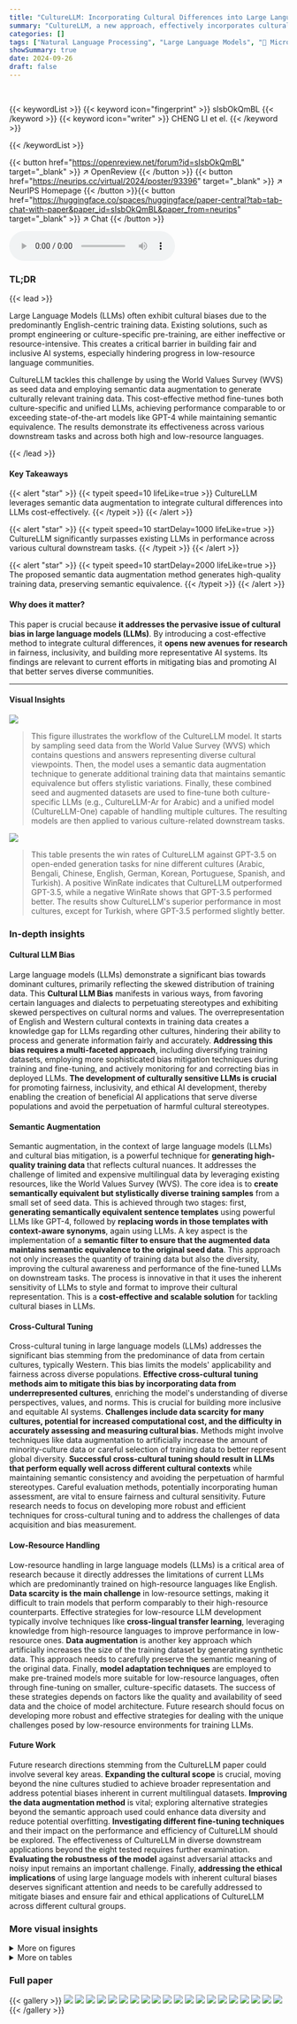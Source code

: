 ```yaml
---
title: "CultureLLM: Incorporating Cultural Differences into Large Language Models"
summary: "CultureLLM, a new approach, effectively incorporates cultural nuances into LLMs using semantic data augmentation, significantly outperforming existing models."
categories: []
tags: ["Natural Language Processing", "Large Language Models", "🏢 Microsoft Research",]
showSummary: true
date: 2024-09-26
draft: false
---
```


<br>

{{< keywordList >}}
{{< keyword icon="fingerprint" >}} sIsbOkQmBL {{< /keyword >}}
{{< keyword icon="writer" >}} CHENG LI et el. {{< /keyword >}}
 
{{< /keywordList >}}

{{< button href="https://openreview.net/forum?id=sIsbOkQmBL" target="_blank" >}}
↗ OpenReview
{{< /button >}}
{{< button href="https://neurips.cc/virtual/2024/poster/93396" target="_blank" >}}
↗ NeurIPS Homepage
{{< /button >}}{{< button href="https://huggingface.co/spaces/huggingface/paper-central?tab=tab-chat-with-paper&paper_id=sIsbOkQmBL&paper_from=neurips" target="_blank" >}}
↗ Chat
{{< /button >}}



<audio controls>
    <source src="https://ai-paper-reviewer.com/sIsbOkQmBL/podcast.wav" type="audio/wav">
    Your browser does not support the audio element.
</audio>


### TL;DR


{{< lead >}}

Large Language Models (LLMs) often exhibit cultural biases due to the predominantly English-centric training data. Existing solutions, such as prompt engineering or culture-specific pre-training, are either ineffective or resource-intensive. This creates a critical barrier in building fair and inclusive AI systems, especially hindering progress in low-resource language communities.

CultureLLM tackles this challenge by using the World Values Survey (WVS) as seed data and employing semantic data augmentation to generate culturally relevant training data.  This cost-effective method fine-tunes both culture-specific and unified LLMs, achieving performance comparable to or exceeding state-of-the-art models like GPT-4 while maintaining semantic equivalence. The results demonstrate its effectiveness across various downstream tasks and across both high and low-resource languages.

{{< /lead >}}


#### Key Takeaways

{{< alert "star" >}}
{{< typeit speed=10 lifeLike=true >}} CultureLLM leverages semantic data augmentation to integrate cultural differences into LLMs cost-effectively. {{< /typeit >}}
{{< /alert >}}

{{< alert "star" >}}
{{< typeit speed=10 startDelay=1000 lifeLike=true >}} CultureLLM significantly surpasses existing LLMs in performance across various cultural downstream tasks. {{< /typeit >}}
{{< /alert >}}

{{< alert "star" >}}
{{< typeit speed=10 startDelay=2000 lifeLike=true >}} The proposed semantic data augmentation method generates high-quality training data, preserving semantic equivalence. {{< /typeit >}}
{{< /alert >}}

#### Why does it matter?
This paper is crucial because **it addresses the pervasive issue of cultural bias in large language models (LLMs)**. By introducing a cost-effective method to integrate cultural differences, it **opens new avenues for research** in fairness, inclusivity, and building more representative AI systems. Its findings are relevant to current efforts in mitigating bias and promoting AI that better serves diverse communities.

------
#### Visual Insights



![](https://ai-paper-reviewer.com/sIsbOkQmBL/figures_1_1.jpg)

> This figure illustrates the workflow of the CultureLLM model. It starts by sampling seed data from the World Value Survey (WVS) which contains questions and answers representing diverse cultural viewpoints.  Then, the model uses a semantic data augmentation technique to generate additional training data that maintains semantic equivalence but offers stylistic variations. Finally, these combined seed and augmented datasets are used to fine-tune both culture-specific LLMs (e.g., CultureLLM-Ar for Arabic) and a unified model (CultureLLM-One) capable of handling multiple cultures. The resulting models are then applied to various culture-related downstream tasks.





![](https://ai-paper-reviewer.com/sIsbOkQmBL/tables_6_1.jpg)

> This table presents the win rates of CultureLLM against GPT-3.5 on open-ended generation tasks for nine different cultures (Arabic, Bengali, Chinese, English, German, Korean, Portuguese, Spanish, and Turkish).  A positive WinRate indicates that CultureLLM outperformed GPT-3.5, while a negative WinRate shows that GPT-3.5 performed better. The results show CultureLLM's superior performance in most cultures, except for Turkish, where GPT-3.5 performed slightly better.





### In-depth insights


#### Cultural LLM Bias
Large language models (LLMs) demonstrate a significant bias towards dominant cultures, primarily reflecting the skewed distribution of training data.  This **Cultural LLM Bias** manifests in various ways, from favoring certain languages and dialects to perpetuating stereotypes and exhibiting skewed perspectives on cultural norms and values.  The overrepresentation of English and Western cultural contexts in training data creates a knowledge gap for LLMs regarding other cultures, hindering their ability to process and generate information fairly and accurately.  **Addressing this bias requires a multi-faceted approach**, including diversifying training datasets, employing more sophisticated bias mitigation techniques during training and fine-tuning, and actively monitoring for and correcting bias in deployed LLMs.   **The development of culturally sensitive LLMs is crucial** for promoting fairness, inclusivity, and ethical AI development, thereby enabling the creation of beneficial AI applications that serve diverse populations and avoid the perpetuation of harmful cultural stereotypes.

#### Semantic Augmentation
Semantic augmentation, in the context of large language models (LLMs) and cultural bias mitigation, is a powerful technique for **generating high-quality training data** that reflects cultural nuances.  It addresses the challenge of limited and expensive multilingual data by leveraging existing resources, like the World Values Survey (WVS).  The core idea is to **create semantically equivalent but stylistically diverse training samples** from a small set of seed data. This is achieved through two stages: first, **generating semantically equivalent sentence templates** using powerful LLMs like GPT-4, followed by **replacing words in those templates with context-aware synonyms**, again using LLMs.  A key aspect is the implementation of a **semantic filter to ensure that the augmented data maintains semantic equivalence to the original seed data**.  This approach not only increases the quantity of training data but also the diversity, improving the cultural awareness and performance of the fine-tuned LLMs on downstream tasks. The process is innovative in that it uses the inherent sensitivity of LLMs to style and format to improve their cultural representation.  This is a **cost-effective and scalable solution** for tackling cultural biases in LLMs.

#### Cross-Cultural Tuning
Cross-cultural tuning in large language models (LLMs) addresses the significant bias stemming from the predominance of data from certain cultures, typically Western.  This bias limits the models' applicability and fairness across diverse populations.  **Effective cross-cultural tuning methods aim to mitigate this bias by incorporating data from underrepresented cultures**, enriching the model's understanding of diverse perspectives, values, and norms.  This is crucial for building more inclusive and equitable AI systems.  **Challenges include data scarcity for many cultures, potential for increased computational cost, and the difficulty in accurately assessing and measuring cultural bias.**  Methods might involve techniques like data augmentation to artificially increase the amount of minority-culture data or careful selection of training data to better represent global diversity.  **Successful cross-cultural tuning should result in LLMs that perform equally well across different cultural contexts** while maintaining semantic consistency and avoiding the perpetuation of harmful stereotypes.  Careful evaluation methods, potentially incorporating human assessment, are vital to ensure fairness and cultural sensitivity.  Future research needs to focus on developing more robust and efficient techniques for cross-cultural tuning and to address the challenges of data acquisition and bias measurement.

#### Low-Resource Handling
Low-resource handling in large language models (LLMs) is a critical area of research because it directly addresses the limitations of current LLMs which are predominantly trained on high-resource languages like English.  **Data scarcity is the main challenge** in low-resource settings, making it difficult to train models that perform comparably to their high-resource counterparts.  Effective strategies for low-resource LLM development typically involve techniques like **cross-lingual transfer learning**, leveraging knowledge from high-resource languages to improve performance in low-resource ones.  **Data augmentation** is another key approach which artificially increases the size of the training dataset by generating synthetic data.  This approach needs to carefully preserve the semantic meaning of the original data.  Finally, **model adaptation techniques** are employed to make pre-trained models more suitable for low-resource languages, often through fine-tuning on smaller, culture-specific datasets.  The success of these strategies depends on factors like the quality and availability of seed data and the choice of model architecture.  Future research should focus on developing more robust and effective strategies for dealing with the unique challenges posed by low-resource environments for training LLMs. 

#### Future Work
Future research directions stemming from the CultureLLM paper could involve several key areas.  **Expanding the cultural scope** is crucial, moving beyond the nine cultures studied to achieve broader representation and address potential biases inherent in current multilingual datasets.  **Improving the data augmentation method** is vital; exploring alternative strategies beyond the semantic approach used could enhance data diversity and reduce potential overfitting. **Investigating different fine-tuning techniques** and their impact on the performance and efficiency of CultureLLM should be explored.  The effectiveness of CultureLLM in diverse downstream applications beyond the eight tested requires further examination.  **Evaluating the robustness of the model** against adversarial attacks and noisy input remains an important challenge.  Finally, **addressing the ethical implications** of using large language models with inherent cultural biases deserves significant attention and needs to be carefully addressed to mitigate biases and ensure fair and ethical applications of CultureLLM across different cultural groups.


### More visual insights

<details>
<summary>More on figures
</summary>


![](https://ai-paper-reviewer.com/sIsbOkQmBL/figures_3_1.jpg)

> This figure illustrates the CultureLLM framework, which consists of three main stages: 1) Sampling: Selecting 50 seed questions from the World Value Survey (WVS) covering diverse cultural topics.  2) Semantic Data Augmentation: Expanding the seed data by generating semantically equivalent variations using GPT-4, which creates a larger training dataset. 3) Fine-tuning: Using the augmented data to fine-tune both culture-specific LLMs (e.g., CultureLLM-Ar for Arabic) and a unified model (CultureLLM-One) that works across multiple cultures. The resulting models are then applied to various culture-related downstream tasks.


![](https://ai-paper-reviewer.com/sIsbOkQmBL/figures_6_1.jpg)

> This figure presents a comparison of the performance of different language models on cultural downstream tasks.  Subfigure (a) shows a radar chart comparing CultureLLM, CultureLLM-One, GPT-3.5, Gemini Pro, and GPT-4 across various tasks and cultures, indicating that CultureLLM achieves comparable performance to GPT-4, while outperforming the others. Subfigure (b) displays a bar chart illustrating the ablation study results, demonstrating the impact of each step (using only WVS, then adding augmented data generated by GPT-4, and finally with the complete augmentation process) on model performance.


![](https://ai-paper-reviewer.com/sIsbOkQmBL/figures_7_1.jpg)

> This figure presents a comparative analysis of the model's performance using different fine-tuning approaches. Subfigure (a) shows how perplexity and diversity gain vary with the number of fine-tuning samples used. Lower perplexity and higher diversity gain are generally associated with better model performance. Subfigure (b) compares the performance of the model when fine-tuned using only English data versus fine-tuning with data from local languages. The results indicate that using English data is superior for fine-tuning in the context of this paper.


![](https://ai-paper-reviewer.com/sIsbOkQmBL/figures_9_1.jpg)

> This figure presents a comprehensive evaluation of the proposed CultureLLM model.  Subfigure (a) uses radar charts to compare the performance of CultureLLM, CultureLLM-One, GPT-3.5, Gemini Pro, and GPT-4 across nine different cultures and eight downstream tasks. It shows that CultureLLM consistently outperforms the baselines, achieving results comparable to GPT-4. Subfigure (b) shows an ablation study demonstrating the contribution of each step in the CultureLLM pipeline (sampling from the World Value Survey, semantic data augmentation, and fine-tuning).  It highlights the impact of the data augmentation strategy on the overall performance.


![](https://ai-paper-reviewer.com/sIsbOkQmBL/figures_26_1.jpg)

> This figure presents a comparison of the performance of different models on various downstream tasks related to culture.  The left side of (a) shows the average F1 score across different cultures, while the right side shows the average F1 score across different tasks.  It demonstrates that CultureLLM and CultureLLM-One significantly outperform other models (including GPT-3.5 and Gemini). Part (b) is an ablation study which shows the impact of different components of the CultureLLM method on model performance.


![](https://ai-paper-reviewer.com/sIsbOkQmBL/figures_29_1.jpg)

> This figure compares the performance of CultureLLM against several baseline models (ChatGPT, ChatGPT+RAG, Gemini, and GPT-4) on both low-resource and high-resource language tasks.  The x-axis represents the type of task (low-resource or high-resource), while the y-axis shows the performance metric.  The bars represent the average performance across all cultures. The purpose is to demonstrate CultureLLM's effectiveness across varying language resources and its competitiveness with leading LLMs.


![](https://ai-paper-reviewer.com/sIsbOkQmBL/figures_30_1.jpg)

> This figure illustrates the CultureLLM framework, which consists of three main stages: 1) sampling seed data from the World Values Survey (WVS), 2) augmenting this data semantically using a proposed method, and 3) fine-tuning both culture-specific LLMs and a unified model using the generated and seed data.  The resulting models (CultureLLM-specific and CultureLLM-One) are then used for various downstream culture-related applications.


</details>




<details>
<summary>More on tables
</summary>


![](https://ai-paper-reviewer.com/sIsbOkQmBL/tables_7_1.jpg)
> This table presents the results of a human evaluation study assessing the semantic similarity between the original samples from the World Values Survey (WVS) and the augmented samples generated by the CultureLLM method.  Three groups of evaluators rated the similarity on a scale of 1 to 5 (1 being 'definitely not similar' and 5 being 'perfectly similar'). The evaluators included 50 human participants, GPT-4, and Gemini Pro. The average rating from all evaluators is shown, indicating a high degree of semantic similarity between the original and augmented samples.

![](https://ai-paper-reviewer.com/sIsbOkQmBL/tables_18_1.jpg)
> This table presents 50 questions sampled from the World Values Survey (WVS) dataset.  These questions cover seven thematic areas: social values, migration, security, science and technology, religious values, ethical values and norms, and political interest and political participation.  The table is designed to show that the same questions can elicit different responses across different cultures, highlighting the potential for cultural bias in LLM training datasets. Each question is intended to be used as a 'seed' data point for further semantic data augmentation to create a more balanced and culturally representative dataset for fine-tuning LLMs.

![](https://ai-paper-reviewer.com/sIsbOkQmBL/tables_19_1.jpg)
> This table provides a concise overview of the 8 downstream tasks used to evaluate the CultureLLM model and their corresponding datasets.  Each row represents a different culture (e.g., Arabic, Bengali, Chinese), along with the country or territory it encompasses.  The table details the specific datasets employed for each task within each culture, including the number of samples available for testing. For instance, for Arabic Culture, it lists several datasets for Offensive Language Detection (OffensEval2020, OSACT4, Multi-Platform, OSACT5) with the total number of samples.

![](https://ai-paper-reviewer.com/sIsbOkQmBL/tables_24_1.jpg)
> This table presents a summary of the 8 downstream tasks used to evaluate the CultureLLM model and provides details on the 59 datasets employed in the evaluation process.  For each task, the table lists the datasets used, including their names and the number of test samples within each dataset, offering a comprehensive overview of the data used for evaluation.

![](https://ai-paper-reviewer.com/sIsbOkQmBL/tables_27_1.jpg)
> This table compares the performance of CultureLLM with other state-of-the-art cultural specific LLMs on several downstream tasks.  It shows that CultureLLM significantly outperforms other methods in both Chinese and Korean language tasks.  The results demonstrate CultureLLM's superior ability to capture and leverage cultural nuances.

![](https://ai-paper-reviewer.com/sIsbOkQmBL/tables_29_1.jpg)
> This table presents the ablation study results for the CultureLLM-One model. It shows the performance of different versions of the model, including the baseline GPT-3.5, and models trained with only the WVS data, WVS data + augmentation step 1, and WVS data + both augmentation steps. The results are shown for each of the nine cultures (Ar, Bn, Zh, En, De, Ko, Pt, Es, Tr) and the average across all cultures.  The table helps to understand the contribution of each component of the CultureLLM approach to the final performance.

![](https://ai-paper-reviewer.com/sIsbOkQmBL/tables_29_2.jpg)
> This table presents the performance comparison of GPT-3.5-turbo and CultureLLM-el on two Greek datasets for offensive language detection: OffensEval2020 and gazzetta.  CultureLLM-el, fine-tuned for Greek culture, shows a noticeable improvement in performance compared to GPT-3.5-turbo.

![](https://ai-paper-reviewer.com/sIsbOkQmBL/tables_31_1.jpg)
> This table presents the results of fine-tuning experiments using the Llama-2-70b model.  It shows the performance (average F1 score) across nine different cultures (Arabic, Bengali, Chinese, English, German, Korean, Portuguese, Spanish, and Turkish) for a CultureLLM-one model and compares it with the performance of the base Llama-2-70b model and a culture-specific CultureLLM model. The purpose is to demonstrate the effectiveness of the CultureLLM approach, even when applied to different open-source large language models.

![](https://ai-paper-reviewer.com/sIsbOkQmBL/tables_31_2.jpg)
> This table presents the results of experiments evaluating the impact of fine-tuning CultureLLMs on the general capabilities of the Llama-2-70b base model.  It shows the performance on two benchmark datasets, GSM8K and BBH,  after fine-tuning with CultureLLM models for various languages.  The goal is to assess whether fine-tuning for cultural awareness leads to a loss of performance on general tasks (catastrophic forgetting).  Each row represents a different CultureLLM model, and the columns show the scores achieved on the two benchmarks.

![](https://ai-paper-reviewer.com/sIsbOkQmBL/tables_32_1.jpg)
> This table provides a concise overview of the 8 downstream tasks (offensive language detection, hate speech detection, stance detection, toxicity detection, threat detection, bias detection, abusive detection, and spam detection) used to evaluate the CultureLLM model.  For each task, it lists the datasets used, the specific languages they cover, the countries and territories represented, and the number of test samples in each dataset. This information is crucial for understanding the scope and diversity of the evaluation performed on the model.

</details>




### Full paper

{{< gallery >}}
<img src="https://ai-paper-reviewer.com/sIsbOkQmBL/1.png" class="grid-w50 md:grid-w33 xl:grid-w25" />
<img src="https://ai-paper-reviewer.com/sIsbOkQmBL/2.png" class="grid-w50 md:grid-w33 xl:grid-w25" />
<img src="https://ai-paper-reviewer.com/sIsbOkQmBL/3.png" class="grid-w50 md:grid-w33 xl:grid-w25" />
<img src="https://ai-paper-reviewer.com/sIsbOkQmBL/4.png" class="grid-w50 md:grid-w33 xl:grid-w25" />
<img src="https://ai-paper-reviewer.com/sIsbOkQmBL/5.png" class="grid-w50 md:grid-w33 xl:grid-w25" />
<img src="https://ai-paper-reviewer.com/sIsbOkQmBL/6.png" class="grid-w50 md:grid-w33 xl:grid-w25" />
<img src="https://ai-paper-reviewer.com/sIsbOkQmBL/7.png" class="grid-w50 md:grid-w33 xl:grid-w25" />
<img src="https://ai-paper-reviewer.com/sIsbOkQmBL/8.png" class="grid-w50 md:grid-w33 xl:grid-w25" />
<img src="https://ai-paper-reviewer.com/sIsbOkQmBL/9.png" class="grid-w50 md:grid-w33 xl:grid-w25" />
<img src="https://ai-paper-reviewer.com/sIsbOkQmBL/10.png" class="grid-w50 md:grid-w33 xl:grid-w25" />
<img src="https://ai-paper-reviewer.com/sIsbOkQmBL/11.png" class="grid-w50 md:grid-w33 xl:grid-w25" />
<img src="https://ai-paper-reviewer.com/sIsbOkQmBL/12.png" class="grid-w50 md:grid-w33 xl:grid-w25" />
<img src="https://ai-paper-reviewer.com/sIsbOkQmBL/13.png" class="grid-w50 md:grid-w33 xl:grid-w25" />
<img src="https://ai-paper-reviewer.com/sIsbOkQmBL/14.png" class="grid-w50 md:grid-w33 xl:grid-w25" />
<img src="https://ai-paper-reviewer.com/sIsbOkQmBL/15.png" class="grid-w50 md:grid-w33 xl:grid-w25" />
<img src="https://ai-paper-reviewer.com/sIsbOkQmBL/16.png" class="grid-w50 md:grid-w33 xl:grid-w25" />
<img src="https://ai-paper-reviewer.com/sIsbOkQmBL/17.png" class="grid-w50 md:grid-w33 xl:grid-w25" />
<img src="https://ai-paper-reviewer.com/sIsbOkQmBL/18.png" class="grid-w50 md:grid-w33 xl:grid-w25" />
<img src="https://ai-paper-reviewer.com/sIsbOkQmBL/19.png" class="grid-w50 md:grid-w33 xl:grid-w25" />
<img src="https://ai-paper-reviewer.com/sIsbOkQmBL/20.png" class="grid-w50 md:grid-w33 xl:grid-w25" />
{{< /gallery >}}
